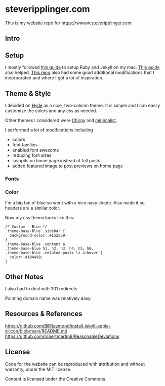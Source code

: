 # steveripplinger.com
This is my website repo for https://wwww.steveripplinger.com


## Intro


## Setup
I mostly followed [this guide](https://www.youtube.com/watch?v=UKB9ylw0G4U) to setup Ruby and Jekyll on my mac. [This guide](https://www.youtube.com/watch?v=EmSrQCDsMv4) also helped. [This repo](https://github.com/robertmartin8/ReasonableDeviations) also had some good additional modifications that I incorporated and where I got a lot of inspiration.

## Theme & Style
I decided on [Hyde](https://github.com/poole/hyde) as a nice, two-column theme. It is simple and I can easily customize the colors and any css as needed.

Other themes I considered were [Chirpy](https://github.com/cotes2020/jekyll-theme-chirpy/) and [minimalist](https://github.com/BDHU/minimalist).

I performed a lot of modifications including
- colors
- font families
- enabled font awesome
- reducing font sizes
- snippits on home page instead of full posts
- added featured image to post previews on home page

### Fonts


### Color

I'm a big fan of blue so went with a nice navy shade.
Also made it so headers are a similar color.

Now my css theme looks like this:
```
/* Custom - Blue */
.theme-base-blue .sidebar {
  background-color: #152a59;
}
.theme-base-blue .content a,
.theme-base-blue h1, h2, h3, h4, h5, h6,
.theme-base-blue .related-posts li a:hover {
  color: #184a99;
}
```

## Other Notes
I also had to deal with 301 redirects

Pointing domain name was relatively easy.

## Resources & References
https://github.com/BillRaymond/install-jekyll-apple-silicon/blob/main/README.md
https://github.com/robertmartin8/ReasonableDeviations

## License
Code for the website can be reproduced with attribution and without warranty, under the MIT license.

Content is licensed under the Creative Commons.